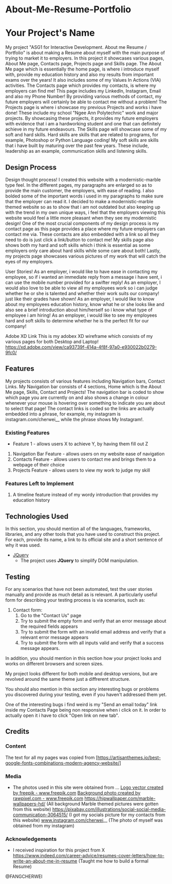 # About-Me-Resume-Portfolio
# Your Project's Name
My project "ASG1 for Interactive Development. About me Resume / Portfolio" is about making a Resume about myself with the main purpose
of trying to market it to employers. In this project it showcases various pages, About Me page, Contacts page, Projects page and Skills
page. 
The About Me page which is essentially the home page, is where i introduce myself with, provide my 
education history and also my results from important exams over the years! It also includes some of
my Values In Actions (VIA) activities.
The Contacts page which provides my contacts, is where my 
employers can find me! This page includes my LinkedIn, Instagram, Email and also my Phone Number!
By providing various methods of contact, my future employers will certainly be able to contact me
without a problem! 
The Projects page is where i showcase my previous Projects and works i have done!
These include my school "Ngee Ann Polytechnic" work and major projects. By showcasing these projects,
it provides my future employers with evidence that i am a hardworking student and one that can definitely
achieve in my future endeavours.
The Skills page will showcase some of my soft and hard skills. Hard skills are skills that are related to
programs, for example, Photoshop or Python Language coding! My soft skills are skills that i have built by
maturing over the past few years. These include, leadership as an example, communication skills and listening skills.

## Design Process
Design thought process!
I created this website with a modernistic-marble type feel. In the different pages, my paragraphs are enlarged
so as to provide the main customer, the employers, with ease of reading. I also bolded some of the important
words i used in my paragraphs to make sure that the employer can read it. I decided to make a modernistic-marble
themed website so as to show that i am not outdated but also keeping up with the trend in my own unique ways, i
feel that the employers viewing this website would feel a little more pleasant when they see my modernistic design!
One of the most crucial components of my design process is my contact page as this page provides a place
where my future employers can contact me via. These contacts are also embedded with a link so all they need to do is just 
click a link/button to contact me! My skills page also shows both my hard and soft skills which i think is essential as
some employers only care about hard skills while some care about both! Lastly, my projects page showcases various pictures of my work
that will catch the eyes of my employers.

User Stories!
As an employer, i would like to have ease in contacting my employee, so if i wanted an immediate reply from a message i have sent, i can use
the mobile number provided for a swifter reply!
As an employer, I would also love to be able to view all my employees work so i can judge whether he or she is talented and whether their
work suits our company! just like their grades have shown!
As an employer, I would like to know about my employees education history, know what he or she looks like and also see a brief introduction
about him/herself so i know what type of employee i am hiring!
As an employer, i would like to see my employees hard and soft skills to determine whether he is the perfect fit for our company!

Adobe XD Link
This is my adobex XD wireframe which consists of my various pages for both Desktop and Laptop!
https://xd.adobe.com/view/ca93739f-414a-4f8f-97a0-e930022b0279-9fc0/

## Features
My projects consists of various features including Navigation bars, Contact Links.
My Navigation bar consists of 4 sections, Home which is the About Me page, Skills, Contact and Projects!
The navigation bar is coded to show which page you are currently on and also shows a change in colour whenever 
your mouse is hovering over something to indicate you are about to select that page!
The contact links is coded so the links are actually embedded into a phrase, for example,
my instagram is instagram.com/cherwei__ while the phrase shows My Instagram!.


### Existing Features
- Feature 1 - allows users X to achieve Y, by having them fill out Z

1) Navigation Bar Feature - allows users on my website ease of navigation
2) Contacts Feature - allows users to contact me and brings them to a webpage of their choice
3) Projects Feature - allows users to view my work to judge my skill

### Features Left to Implement
1) A timeline feature instead of my wordy introduction that provides my education history

## Technologies Used

In this section, you should mention all of the languages, frameworks, libraries, and any other tools that you have used to construct this project. For each, provide its name, a link to its official site and a short sentence of why it was used.

- [JQuery](https://jquery.com)
    - The project uses **JQuery** to simplify DOM manipulation.


## Testing

For any scenarios that have not been automated, test the user stories manually and provide as much detail as is relevant. A particularly useful form for describing your testing process is via scenarios, such as:

1. Contact form:
    1. Go to the "Contact Us" page
    2. Try to submit the empty form and verify that an error message about the required fields appears
    3. Try to submit the form with an invalid email address and verify that a relevant error message appears
    4. Try to submit the form with all inputs valid and verify that a success message appears.

In addition, you should mention in this section how your project looks and works on different browsers and screen sizes.

My project looks different for both mobile and desktop versions, but are revolved around the same theme just a diffrerent structure.

You should also mention in this section any interesting bugs or problems you discovered during your testing, even if you haven't addressed them yet.

One of the interesting bugs i find weird is my "Send an email today" link inside my Contacts Page being non responsive when i click on it. In order
to actually open it i have to click "Open link on new tab".

## Credits

### Content
The text for all my pages was copied from [https://artisanthemes.io/best-google-fonts-combinations-modern-agency-website/]


### Media
- The photos used in this site were obtained from ...
<a href='https://www.freepik.com/vectors/logo'>Logo vector created by freepik - www.freepik.com</a>
<a href='https://www.freepik.com/photos/background'>Background photo created by rawpixel.com - www.freepik.com</a>
https://hipwallpaper.com/marble-wallpapers-hd/ (All background Marble themed pictures were gotten from this website)
https://pixabay.com/illustrations/social-social-media-communication-3064515/ (I got my socials picture for my contacts from this website)
www.instagram.com/cherwei__ (The photo of myself was obtained from my instagram)


### Acknowledgements

- I received inspiration for this project from X
https://www.indeed.com/career-advice/resumes-cover-letters/how-to-write-an-about-me-in-resume (Taught me how to build a formal Resume)

@FANGCHERWEI
 